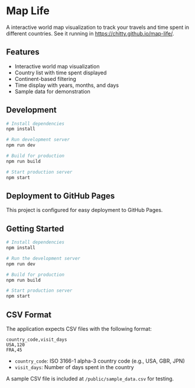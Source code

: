 # Map Life

A interactive world map visualization to track your travels and time spent in different countries.
See it running in https://chitty.github.io/map-life/.

## Features

- Interactive world map visualization
- Country list with time spent displayed
- Continent-based filtering
- Time display with years, months, and days
- Sample data for demonstration

## Development

```bash
# Install dependencies
npm install

# Run development server
npm run dev

# Build for production
npm run build

# Start production server
npm start
```

## Deployment to GitHub Pages

This project is configured for easy deployment to GitHub Pages.

## Getting Started

```bash
# Install dependencies
npm install

# Run the development server
npm run dev

# Build for production
npm run build

# Start production server
npm start
```

## CSV Format

The application expects CSV files with the following format:

```
country_code,visit_days
USA,120
FRA,45
```

- `country_code`: ISO 3166-1 alpha-3 country code (e.g., USA, GBR, JPN)
- `visit_days`: Number of days spent in the country

A sample CSV file is included at `/public/sample_data.csv` for testing.

